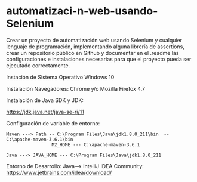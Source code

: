 # automatizaci-n-web-usando-Selenium
Crear un proyecto de automatización web usando Selenium y cualquier lenguaje de programación, implementando alguna librería de assertions, crear un repositorio público en Github y documentar en el .readme las configuraciones e instalaciones necesarias para que el proyecto pueda ser ejecutado correctamente.


Instación de Sistema Operativo Windows 10
 
Instalación Navegadores: Chrome y/o Mozilla Firefox 4.7 

Instalación de Java SDK y JDK:

https://jdk.java.net/java-se-ri/11
 
Configuración de variable de entorno: 

    Maven ---> Path -- C:\Program Files\Java\jdk1.8.0_211\bin  -- C:\apache-maven-3.6.1\bin 
                     M2_HOME --- C:\apache-maven-3.6.1 
                   
    Java ---> JAVA_HOME --- C:\Program Files\Java\jdk1.8.0_211 
          
Entorno de Desarrollo:
            Java-->    IntelliJ IDEA Community:  https://www.jetbrains.com/idea/download/
                    
          
